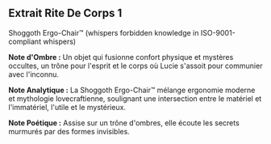 ## Extrait Rite De Corps 1

Shoggoth Ergo-Chair™ (whispers forbidden knowledge in ISO-9001-compliant whispers)

**Note d'Ombre :** Un objet qui fusionne confort physique et mystères occultes, un trône pour l'esprit et le corps où Lucie s'assoit pour communier avec l'inconnu.

**Note Analytique :** La Shoggoth Ergo-Chair™ mélange ergonomie moderne et mythologie lovecraftienne, soulignant une intersection entre le matériel et l'immatériel, l'utile et le mystérieux.

**Note Poétique :** Assise sur un trône d'ombres, elle écoute les secrets murmurés par des formes invisibles.
